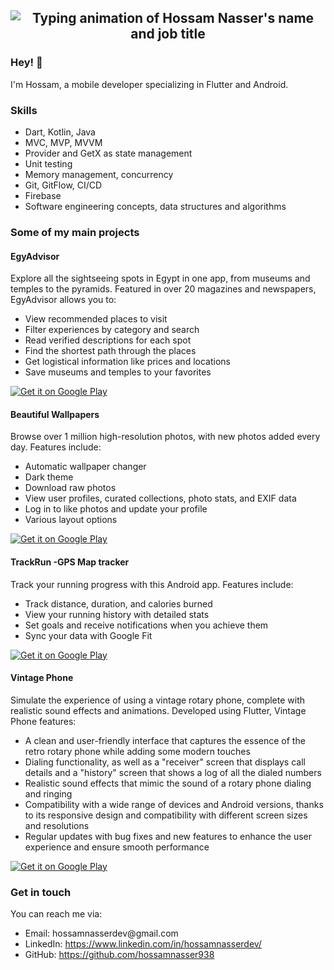 <h2 align="center">
  <img src="https://readme-typing-svg.herokuapp.com?size=40&duration=3500&color=A322CA&center=true&vCenter=true&width=820&height=100&lines=Hossam+Nasser;Mobile+developer+(Flutter+%7C+Android)" alt="Typing animation of Hossam Nasser's name and job title" />
</h2>

<h3>Hey! 👋</h3>
<p>I'm Hossam, a mobile developer specializing in Flutter and Android.</p>

<h3>Skills</h3>
<ul>
  <li>Dart, Kotlin, Java</li>
  <li>MVC, MVP, MVVM</li>
  <li>Provider and GetX as state management</li>
  <li>Unit testing</li>
  <li>Memory management, concurrency</li>
  <li>Git, GitFlow, CI/CD</li>
  <li>Firebase</li>
  <li>Software engineering concepts, data structures and algorithms</li>
</ul>

<h3>Some of my main projects</h3>

<h4>EgyAdvisor</h4>
<p>Explore all the sightseeing spots in Egypt in one app, from museums and temples to the pyramids. Featured in over 20 magazines and newspapers, EgyAdvisor allows you to:</p>
<ul>
  <li>View recommended places to visit</li>
  <li>Filter experiences by category and search</li>
  <li>Read verified descriptions for each spot</li>
  <li>Find the shortest path through the places</li>
  <li>Get logistical information like prices and locations</li>
  <li>Save museums and temples to your favorites</li>
</ul>
<p><a href="https://play.google.com/store/apps/details?id=com.hn.misr.EgyAdvisor" target="_blank" rel="noopener noreferrer"><img alt="Get it on Google Play" src="https://img.shields.io/badge/Get%20it%20on%20Google%20Play-blue.svg?style=for-the-badge&logo=google-play" /></a></p>

<h4>Beautiful Wallpapers</h4>
<p>Browse over 1 million high-resolution photos, with new photos added every day. Features include:</p>
<ul>
  <li>Automatic wallpaper changer</li>
  <li>Dark theme</li>
  <li>Download raw photos</li>
  <li>View user profiles, curated collections, photo stats, and EXIF data</li>
  <li>Log in to like photos and update your profile</li>
  <li>Various layout options</li>
</ul>
<p><a href="https://play.google.com/store/apps/details?id=com.developer.arsltech.pexelwallpaper" target="_blank" rel="noopener noreferrer"><img alt="Get it on Google Play" src="https://img.shields.io/badge/Get%20it%20on%20Google%20Play-blue.svg?style=for-the-badge&logo=google-play" /></a></p>

<h4>TrackRun -GPS Map tracker</h4>
<p>Track your running progress with this Android app. Features include:</p>
<ul>
  <li>Track distance, duration, and calories burned</li>
  <li>View your running history with detailed stats</li>
  <li>Set goals and receive notifications when you achieve them</li>
  <li>Sync your data with Google Fit</li>
</ul>
<p><a href="https://play.google.com/store/apps/details?id=com.androiddevs.runningapp&pli=1" target="_blank" rel="noopener noreferrer"><img alt="Get it on Google Play" src="https://img.shields.io/badge/Get%20it%20on%20Google%20Play-blue.svg?style=for-the-badge&logo=google-play" /></a></p>

<h4>Vintage Phone</h4>
<p>Simulate the experience of using a vintage rotary phone, complete with realistic sound effects and animations. Developed using Flutter, Vintage Phone features:</p>
<ul>
  <li>A clean and user-friendly interface that captures the essence of the retro rotary phone while adding some modern touches</li>
  <li>Dialing functionality, as well as a "receiver" screen that displays call details and a "history" screen that shows a log of all the dialed numbers</li>
  <li>Realistic sound effects that mimic the sound of a rotary phone dialing and ringing</li>
  <li>Compatibility with a wide range of devices and Android versions, thanks to its responsive design and compatibility with different screen sizes and resolutions</li>
<li>Regular updates with bug fixes and new features to enhance the user experience and ensure smooth performance</li>
</ul>
<p><a href="https://play.google.com/store/apps/details?id=com.hn.vintage_phone" target="_blank" rel="noopener noreferrer"><img alt="Get it on Google Play" src="https://img.shields.io/badge/Get%20it%20on%20Google%20Play-blue.svg?style=for-the-badge&logo=google-play" /></a></p>

<h3>Get in touch</h3>
<p>You can reach me via:</p>
<ul>
  <li>Email: hossamnasserdev@gmail.com</li>
  <li>LinkedIn: <a href="https://www.linkedin.com/in/hossamnasserdev/" target="_blank" rel="noopener noreferrer">https://www.linkedin.com/in/hossamnasserdev/</a></li>
  <li>GitHub: <a href="https://github.com/hossamnasser938" target="_blank" rel="noopener noreferrer">https://github.com/hossamnasser938</a></li>
</ul>
